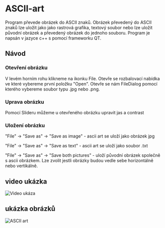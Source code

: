 # ASCII-art
Program převede obrázek do ASCII znaků. Obrázek převedený do ASCII znaků lze uložit jako jako rastrová grafika, textový soubor nebo lze uložit původní obrázek a převedený obrázek do jednoho souboru. Program je napsán v jazyce c++ s pomocí frameworku QT.

## Návod
### Otevření obrázku
V levém horním rohu klikneme na ikonku File. Otevře se rozbalovací nabídka ve které vybereme první položku "Open". Otevře se nám FileDialog pomocí kterého vybereme soubor typu .jpg nebo .png.
### Uprava obrázku
Pomocí Slideru můžeme u otevřeného obrázku upravit jas a contrast
### Uložení obrázku
"File" -> "Save as" -> "Save as image" - ascii art se uloží jako obrázek jpg<br>

"File" -> "Save as" -> "Save as text" - ascii art se uloží jako soubor .txt<br>

"File" -> "Save as" -> "Save both pictures" - uloží původní obrázek společně s ascii obrázkem. Lze zvolit jestli obrázky budou vedle sebe horizontálně nebo vertikálně.

## video ukázka
![Video ukáza](https://github.com/kocevjak/ASCII-art/assets/63099083/a9f3aa44-f972-407e-9cbf-0945b350af9f)

## ukázka obrázků
![ASCII art](https://github.com/kocevjak/ASCII-art/assets/63099083/88dcae70-21d9-4607-845a-0e0c872b0a5c)
